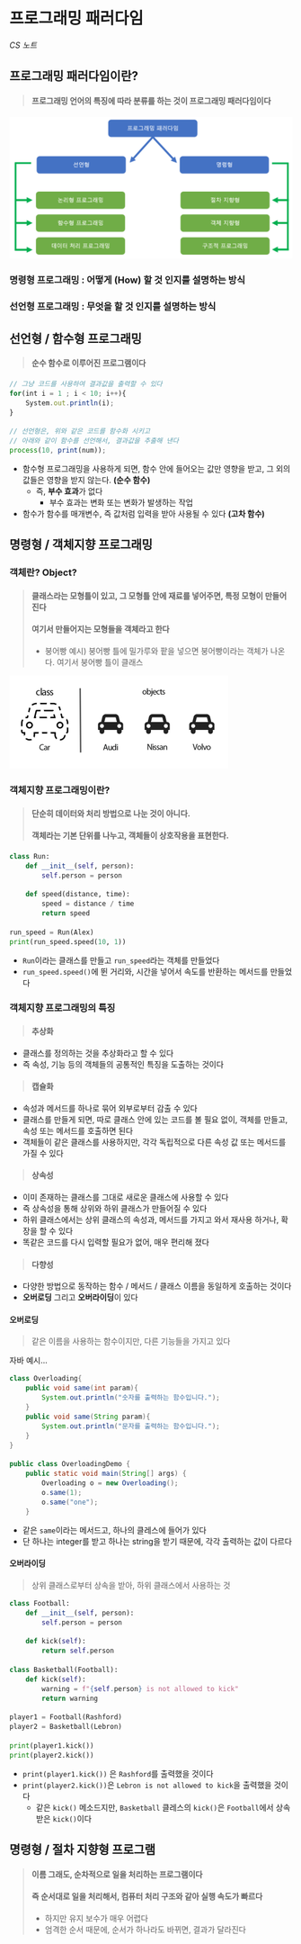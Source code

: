 # 프로그래밍 패러다임

*CS 노트*



## 프로그래밍 패러다임이란?

> #### 프로그래밍 언어의 특징에 따라 분류를 하는 것이 프로그래밍 패러다임이다

<img src="6_프로그래밍_패러다임.assets/image-20230221093124205.png" alt="image-20230221093124205" style="zoom:67%;" />



### 명령형 프로그래밍 : 어떻게 (How) 할 것 인지를 설명하는 방식

### 선언형 프로그래밍 : 무엇을 할 것 인지를 설명하는 방식





## 선언형 / 함수형 프로그래밍

> #### 순수 함수로 이루어진 프로그램이다

```javascript
// 그냥 코드를 사용하여 결과값을 출력할 수 있다
for(int i = 1 ; i < 10; i++){
    System.out.println(i);
}

// 선언형은, 위와 같은 코드를 함수화 시키고
// 아래와 같이 함수를 선언해서, 결과값을 추출해 낸다
process(10, print(num));
```

- 함수형 프로그래밍을 사용하게 되면, 함수 안에 들어오는 값만 영향을 받고, 그 외의 값들은 영향을 받지 않는다. **(순수 함수)**
  - 즉, **부수 효과**가 없다
    - 부수 효과는 변화 또는 변화가 발생하는 작업
- 함수가 함수를 매개변수, 즉 값처럼 입력을 받아 사용될 수 있다 **(고차 함수)**





## 명령형 / 객체지향 프로그래밍



### 객체란? Object?

> #### 클래스라는 모형틀이 있고, 그 모형틀 안에 재료를 넣어주면, 특정 모형이 만들어진다
>
> #### 여기서 만들어지는 모형들을 객체라고 한다
>
> - 붕어빵 예시) 붕어빵 틀에 밀가루와 팥을 넣으면 붕어빵이라는 객체가 나온다. 여기서 붕어빵 틀이 클래스

​                     <img src="6_프로그래밍_패러다임.assets/1_hj7CevV2rB3N1YBxvjgTDQ.png" alt="1_hj7CevV2rB3N1YBxvjgTDQ" style="zoom:50%;" />                                                                                                                                                                                                                                                                                                                                                                                                                                                                                                                                                                                                                                                                                                                                                                                                                                                                                                                                                                                                                                                                                                                                                                                                                                                                                                                                                                                                                                                                                                                                                                                                                                                                                                                                                                                                                                                                                                                                                                                                                                                                                                                                                                                                                                                                                                                                                                                                                                                                                                                                                                                                                                                                                                                                                                                                                        



### 객체지향 프로그래밍이란?

> #### 단순히 데이터와 처리 방법으로 나눈 것이 아니다.
>
> #### 객체라는 기본 단위를 나누고, 객체들이 상호작용을 표현한다.

```python
class Run:
    def __init__(self, person):
    	self.person = person
        
    def speed(distance, time):
        speed = distance / time
        return speed
        
run_speed = Run(Alex)
print(run_speed.speed(10, 1))
```

- `Run`이라는 클래스를 만들고 `run_speed`라는 객체를 만들었다
- `run_speed.speed()`에 뛴 거리와, 시간을 넣어서 속도를 반환하는 메서드를 만들었다



### 객체지향 프로그래밍의 특징

> #### 추상화

- 클래스를 정의하는 것을 추상화라고 할 수 있다
- 즉 속성, 기능 등의 객체들의 공통적인 특징을 도출하는 것이다



> #### 캡슐화

- 속성과 메서드를 하나로 묶어 외부로부터 감출 수 있다
- 클래스를 만들게 되면, 따로 클래스 안에 있는 코드를 볼 필요 없이, 객체를 만들고, 속성 또는 메서드를 호출하면 된다
- 객체들이 같은 클래스를 사용하지만, 각각 독립적으로 다른 속성 값 또는 메서드를 가질 수 있다



> #### 상속성

- 이미 존재하는 클래스를 그대로 새로운 클래스에 사용할 수 있다
- 즉 상속성을 통해 상위와 하위 클래스가 만들어질 수 있다
- 하위 클래스에서는 상위 클래스의 속성과, 메서드를 가지고 와서 재사용 하거나, 확장을 할 수 있다
- 똑같은 코드를 다시 입력할 필요가 없어, 매우 편리해 졌다



>  #### 다향성

- 다양한 방법으로 동작하는 함수 / 메서드 / 클래스 이름을 동일하게 호출하는 것이다
- **오버로딩** 그리고 **오버라이딩**이 있다



#### 오버로딩

> 같은 이름을 사용하는 함수이지만, 다른 기능들을 가지고 있다

자바 예시...

```java
class Overloading{
    public void same(int param){
        System.out.println("숫자를 출력하는 함수입니다.");
    }
    public void same(String param){
        System.out.println("문자를 출력하는 함수입니다.");
    }
}
 
public class OverloadingDemo {
    public static void main(String[] args) {
        Overloading o = new Overloading();
        o.same(1);
        o.same("one");
    }
```

- 같은 `same`이라는 메서드고, 하나의 클레스에 들어가 있다
- 단 하나는 integer를 받고 하나는 string을 받기 때문에, 각각 출력하는 값이 다르다



#### 오버라이딩

> 상위 클래스로부터 상속을 받아, 하위 클래스에서 사용하는 것

```python
class Football:
    def __init__(self, person):
        self.person = person
        
    def kick(self):
        return self.person
   	
class Basketball(Football):
    def kick(self):
        warning = f"{self.person} is not allowed to kick"
        return warning
    
player1 = Football(Rashford)
player2 = Basketball(Lebron)

print(player1.kick())
print(player2.kick())
```

- `print(player1.kick())` 은 `Rashford`를 출력했을 것이다
- `print(player2.kick())`은 `Lebron is not allowed to kick`을 출력했을 것이다
  - 같은 `kick()` 메소드지만, `Basketball` 클레스의 `kick()`은 `Football`에서 상속 받은 `kick()`이다



## 명령형 / 절차 지향형 프로그램

> #### 이름 그래도, 순차적으로 일을 처리하는 프로그램이다
>
> #### 즉 순서대로 일을 처리해서, 컴퓨터 처리 구조와 같아 실행 속도가 빠르다
>
> - 하지만 유지 보수가 매우 어렵다
> - 엄격한 순서 때문에, 순서가 하나라도 바뀌면, 결과가 달라진다
